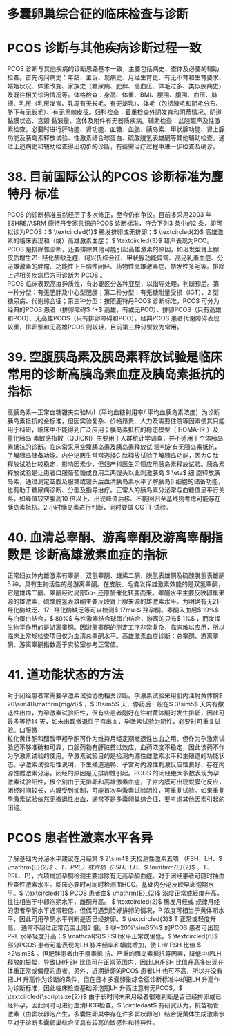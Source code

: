# 多囊卵巢综合征的临床检查与诊断  
#  PCOS 诊断与其他疾病诊断过程一致  
PCOS 诊断与其他疾病的诊断思路基本一致，主要包括病史、查体及必要的辅助检查。首先询问病史：年龄、主诉、现病史、月经生育史、有无不育和生育要求、婚姻状况、体重改变、家族史（糖尿病、肥胖、高血压、体毛过多、类似疾病史）及既往相关诊治情况等。体格检查：身高、体重、BMI、腰围、腹围、血压、脉搏、乳房（乳房发育、乳周有无长毛、有无泌乳）、体毛（包括腋毛和阴毛分布、脐下有无长毛）、有无黑棘皮征。妇科检查：着重检查外阴发育和阴蒂情况、阴道黏膜状态、宫颈 黏液量、宫体及附件有无器质疾病。辅助检查：盆腔超声及性激 素检查，必要时进行肝功能、肾功能、血糖、血脂、胰岛素、甲状腺功能、肾上腺功能及胰岛素释放试验、性激素结合球蛋白、硫酸脱氢表雄酮等其他辅助检查。通过上述病史和辅助检查得出初步的诊断，有些需治疗过程中进一步检查及确诊。  
# 38. 目前国际公认的PCOS 诊断标准为鹿特丹 标准  
PCOS 的诊断标准虽然经历了多次修正，至今仍有争议。目前多采用2003 年ESHRE/ASRM 鹿特丹专家共识的PCOS 诊断标准，符合下列3 条中的2 条，即可拟诊为PCOS：$ \textcircled{1}$    稀发排卵或无排卵；$ \textcircled{2}$    高雄激素的临床表现和（或）高雄激素血症； $ \textcircled{3}$    超声表现为PCO。PCOS 是排除性诊断，还要排除其他可能引起高雄激素的原因，如迟发型肾上腺皮质增生21- 羟化酶缺乏症、柯兴氏综合征、甲状腺功能异常、高泌乳素血症、分泌雄激素的肿瘤、功能性下丘脑性闭经、药物性高雄激素症、特发性多毛等。排除上述相关疾病后方可诊断为 PCOS 。  
PCOS 临床表现高度异质性，有必要区分各种亚型，以指导处理，判断预后。第一种分型：有无肥胖及中心型肥胖；第二种分型：有无糖耐量受损（IGT）、2 型糖尿病、代谢综合征；第三种分型：按照鹿特丹PCOS 诊断标准，PCOS 可分为经典的PCOS 患者（排卵障碍$ ^+$ 高雄，有或无PCO）、排卵PCOS（只有高雄和PCO）、无高雄PCOS（只有排卵障碍和PCO）。经典PCOS 患者代谢障碍表现较重，排卵型和无高雄PCOS 则较轻，目前第三种分型较为常用。  
# 39. 空腹胰岛素及胰岛素释放试验是临床常用的诊断高胰岛素血症及胰岛素抵抗的指标  
高胰岛素—正常血糖钳夹实验M/I（平均血糖利用率/ 平均血胰岛素浓度）为诊断胰岛素抵抗的金标准，但因实验复杂、价格昂贵、人力及需要住院等因素使其只能用于科研，临床中不能得到广泛应用；胰岛素抵抗的稳态模型（ HOMA-IR ）及量化胰岛 素敏感指数（QUICKI）主要用于人群统计学调查，并不适用于个体胰岛素抵抗的诊断。临床常采用空腹胰岛素及胰岛素释放试 验判定有无胰岛素抵抗，了解胰岛储备功能。内分泌医生常常选择C 肽释放试验了解胰岛功能，因为C 肽释放试验比较稳定，影响因素少，但妇产科医生习惯应用胰岛素释放试验。胰岛素释放试验是让患者口服葡萄糖或食用二两馒头以此刺激胰岛 $ \eta$   细 胞释放胰岛素，通过测定空腹及服糖或馒头后血清胰岛素水平了解胰岛β 细胞的储备功能，也有助于糖尿病诊断、分型及指导治疗。正常人的胰岛素分泌常与血糖值呈平行关系，如峰值较空腹高10 倍以上、出现峰值后移、不能回归至基线则考虑可能存在胰岛素抵抗。2 小时胰岛素进行判断，同时要做 OGTT  试验。  
# 40.  血清总睾酮、游离睾酮及游离睾酮指数是  诊断高雄激素血症的指标  
正常妇女体内雄激素有睾酮、双氢睾酮、雄烯二酮、脱氢表雄酮及硫酸脱氢表雄酮5 种，具有生物活性的是游离睾酮。在皮肤、毛囊发挥雄激素效能的是双氢睾酮，它是雄烯二酮、睾酮经过局部5α- 还原酶催化转变而来。睾酮水平主要反映卵巢来源的雄激素，硫酸脱氢表雄酮主要反映肾上腺来源的雄激素水平。为明确有无21- 羟化酶缺乏、17- 羟化酶缺乏等可以检测$ 17mu-$  羟孕酮。睾酮入血后$ 19\%$  与白蛋白结合，$ 80\%$  与性激素结合球蛋白结合，游离的只有$ 1\%$ ，而发挥生物学作用的是游离睾酮。因游离睾酮的测定工序非常复杂，临床难以应用，所以临床上常规检查项目仅为血清总睾酮水平。高雄激素血症诊断：总睾酮、游离睾酮、游离睾酮指数高于实验室参考正常值。  
# 41.   道功能状态的方法  
对于闭经患者常需要孕激素试验协助相关诊断。孕激素试验采用肌内注射黄体酮$ 20\sim40\mathrm{mg/d}$    ，$ 3\sim5$ 天，停药后一般在$ 3\sim5$ 天内有撤退性出血，为孕激素试验阳性，但有些患者刚好在注射黄体酮时发生排卵，因此可最多等待14 天，如未出现撤退性子宫出血，孕激素试验为阴性，必要时可重复试验。口服微  
粒化黄体酮和醋酸甲羟孕酮可作为维持月经定期撤退性出血之用，但作为孕激素试验还不够准确和可靠，口服药物有肝脏首过效应，血药浓度不稳定，因此该药不作为孕激素试验的使用。孕激素试验目的是检测内源性雌激素水平和生殖道的功能状态。孕激素试验阳性说明，下生殖道通畅、子宫对内源性刺激反应性良好、存在内源性雌激素分泌，闭经的原因是无排卵性引起。PCOS 的闭经绝大多数表现为孕激素试验阳性，极个别由于无排卵和高雄激素血症，子宫内膜可出现蜕膜化反应，闭经时间较长，内膜受到抑制，可能首次孕激素试验阴性，可重复试验。如果重复孕激素试验依然无撤退性出血，通常不是多囊卵巢综合征，要考虑其他因素引起的闭经。  
# PCOS 患者性激素水平各异  
了解基础内分泌水平建议在月经第 $ 2\sim4$   天检测性激素五项 （FSH、LH、$ \mathrm{E}_{2}$    、T、PRL）或六项（FSH、LH、$ \mathrm{E}_{2}$    、T、PRL、P），六项增加孕酮检测主要排除有无高孕酮血症。对于闭经患者可随时抽血检查性激素水平。临床必要时可同时检测血HCG。基础内分泌反映早卵泡期水平。$ \textcircled{1}$    PCOS 患者血$ \mathrm{E}_{2}$     浓度正常或轻度升高，往往相当于中卵泡期水平，雌酮升高。 $ \textcircled{2}$     稀发月经或 规律月经的患者孕酮水平通常较低，但偶可遇到恰好排卵的情况，P 浓度可相当于黄体期水平，因此可用孕酮水平判断是否已经排卵。$ \textcircled{3}$    T 正常或轻度升高， 通常不超过正常范围上限2 倍。$ @~20\%\sim35\%$  的PCOS 患者可出现PRL 水平轻度升高；$ \mathcal{S}$    FSH水平正常或偏低。$ \textcircled{6}$    部分PCOS 患者可能表现为LH 脉冲频率和幅度增加，使 LH/ FSH  比值 $ >2\sim3$  。但肥胖患者由于瘦素抵 抗、严重的胰岛素抵抗等因素，降低中枢LH 释放的振幅，导致LH/FSH 比值可在正常范围内，因此LH/FSH 比值升高多出现在体重正常或偏瘦的患者。另外，近期排卵的PCOS 患者LH 也可不高，所以并没有把LH 升高作为诊断的条件，但在日本多囊卵巢综合征诊断标准中却把LH 升高作为诊断标准，因此临床检查基础卵泡期LH 升高注意有无PCOS。$ \textcircled{\scriptsize{2}}$    由于长时间未来月经者很难判断是否已经排卵或已经怀孕，因此同时可进行血清HCG检查。$ \circledast$ 有研究认为，抗苗勒管激素（由窦状卵泡产生，多囊性卵巢中存在许多窦状卵泡）结合促黄体生成激素水平对于诊断多囊卵巢综合征具有较高的敏感性和特异性。  